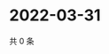 # 2022-03-31

共 0 条

<!-- BEGIN WEIBO -->
<!-- 最后更新时间 Thu Mar 31 2022 17:13:43 GMT+0800 (China Standard Time) -->

<!-- END WEIBO -->
